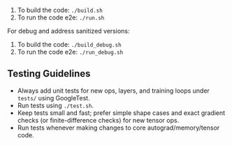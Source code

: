 1. To build the code: `./build.sh`
2. To run the code e2e: `./run.sh`

For debug and address sanitized versions:

1. To build the code: `./build_debug.sh`
2. To run the code e2e: `./run_debug.sh`

## Testing Guidelines

- Always add unit tests for new ops, layers, and training loops under `tests/` using GoogleTest.
- Run tests using `./test.sh`.
- Keep tests small and fast; prefer simple shape cases and exact gradient checks (or finite-difference checks) for new tensor ops.
- Run tests whenever making changes to core autograd/memory/tensor code.